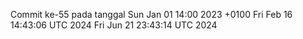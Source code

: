 Commit ke-55 pada tanggal Sun Jan 01 14:00 2023 +0100
Fri Feb 16 14:43:06 UTC 2024
Fri Jun 21 23:43:14 UTC 2024
